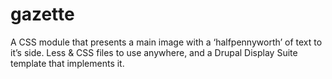 gazette
=======

A CSS module that presents a main image with a ‘halfpennyworth’ of text to it’s side.  Less &amp; CSS files to use anywhere, and a Drupal Display Suite template that implements it.
